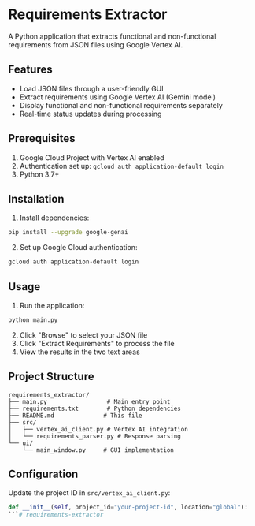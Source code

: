 # Requirements Extractor

A Python application that extracts functional and non-functional requirements from JSON files using Google Vertex AI.

## Features

- Load JSON files through a user-friendly GUI
- Extract requirements using Google Vertex AI (Gemini model)
- Display functional and non-functional requirements separately
- Real-time status updates during processing

## Prerequisites

1. Google Cloud Project with Vertex AI enabled
2. Authentication set up: `gcloud auth application-default login`
3. Python 3.7+

## Installation

1. Install dependencies:
```bash
pip install --upgrade google-genai
```

2. Set up Google Cloud authentication:
```bash
gcloud auth application-default login
```

## Usage

1. Run the application:
```bash
python main.py
```

2. Click "Browse" to select your JSON file
3. Click "Extract Requirements" to process the file
4. View the results in the two text areas

## Project Structure

```
requirements_extractor/
├── main.py                 # Main entry point
├── requirements.txt        # Python dependencies
├── README.md              # This file
├── src/
│   ├── vertex_ai_client.py # Vertex AI integration
│   └── requirements_parser.py # Response parsing
└── ui/
    └── main_window.py     # GUI implementation
```

## Configuration

Update the project ID in `src/vertex_ai_client.py`:
```python
def __init__(self, project_id="your-project-id", location="global"):
```#   r e q u i r e m e n t s - e x t r a c t o r  
 